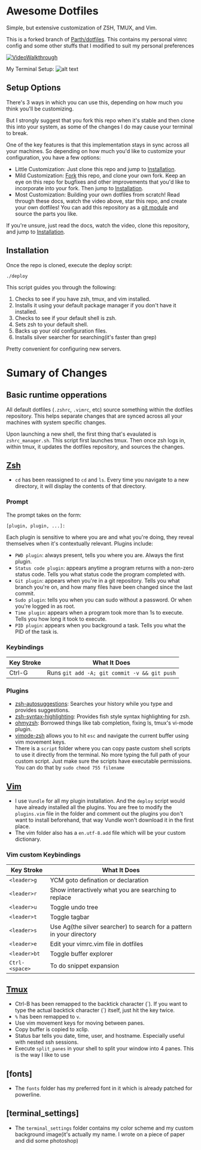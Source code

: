 # Awesome Dotfiles

Simple, but extensive customization of ZSH, TMUX, and Vim.

This is a forked branch of [Parth/dotfiles](https://github.com/Parth/dotfiles).
This contains my personal vimrc config and some other stuffs that I modified to suit my personal preferences

[![VideoWalkthrough](https://img.youtube.com/vi/UgDz_9i2nwc/0.jpg)](https://www.youtube.com/watch?v=UgDz_9i2nwc)

My Terminal Setup:
![alt
text](https://github.com/justinethomas009/dotfiles/terminal_settings/my_term_setup.png "This how my setup looks like")

## Setup Options

There's 3 ways in which you can use this, depending on how much you think you'll be customizing.

But I strongly suggest that you fork this repo when it's stable and then clone this into your system, as some of the changes I do may cause your terminal to break.

One of the key features is that this implementation stays in sync across all your machines.
So depending on how much you'd like to customize your configuration, you have a few options:

* Little Customization: Just clone this repo and jump to [Installation](#installation).
* Mild Customization: [Fork]() this repo, and clone your own fork.
Keep an eye on this repo for bugfixes and other improvements that you'd like to incorporate into your fork.
Then jump to [Installation](#installation).
* Most Customization: Building your own dotfiles from scratch!
Read through these docs, watch the video above, star this repo, and create your own dotfiles!
You can add this repository as a [git module](https://git-scm.com/book/en/v2/Git-Tools-Submodules) and source the parts you like.

If you're unsure, just read the docs, watch the video, clone this repository, and jump to [Installation](#installation).

## Installation

Once the repo is cloned, execute the deploy script:
```
./deploy
```

This script guides you through the following:

1. Checks to see if you have zsh, tmux, and vim installed.
2. Installs it using your default package manager if you don't have it installed.
3. Checks to see if your default shell is zsh.
4. Sets zsh to your default shell.
5. Backs up your old configuration files.
6. Installs silver searcher for searching(it's faster than grep)

Pretty convenient for configuring new servers.

# Sumary of Changes

## Basic runtime opperations

All default dotfiles (`.zshrc`, `.vimrc`, etc) source something within the dotfiles repository.
This helps separate changes that are synced across all your machines with system specific changes.

Upon launching a new shell, the first thing that's evaulated is `zshrc_manager.sh`. This script first launches tmux.
Then once zsh logs in, within tmux, it updates the dotfiles repository, and sources the changes.

## [Zsh](https://en.wikipedia.org/wiki/Z_shell)

* `cd` has been reassigned to `cd` and `ls`. Every time you navigate to a new directory, it will display the contents of that directory.

### Prompt

The prompt takes on the form:

```
[plugin, plugin, ...]:
```

Each plugin is sensitive to where you are and what you're doing, they reveal themselves when it's contextually relevant. Plugins include:

* `PWD plugin`: always present, tells you where you are. Always the first plugin.
* `Status code plugin`: appears anytime a program returns with a non-zero status code. Tells you what status code the program completed with.
* `Git plugin`: appears when you're in a git repository. Tells you what branch you're on, and how many files have been changed since the last commit.
* `Sudo plugin`: tells you when you can sudo without a password. Or when you're logged in as root.
* `Time plugin`: appears when a program took more than 1s to execute. Tells you how long it took to execute.
* `PID plugin`: appears when you background a task. Tells you what the PID of the task is.

### Keybindings
| Key Stroke | What It Does |
|------------|--------------|
| Ctrl-G     | Runs ``git add -A; git commit -v && git push`` |

### Plugins

* [zsh-autosuggestions](https://github.com/zsh-users/zsh-autosuggestions): Searches your history while you type and provides suggestions.
* [zsh-syntax-highlighting](https://github.com/zsh-users/zsh-syntax-highlighting/tree/ad522a091429ba180c930f84b2a023b40de4dbcc): Provides fish style syntax highlighting for zsh.
* [ohmyzsh](https://github.com/robbyrussell/oh-my-zsh/tree/291e96dcd034750fbe7473482508c08833b168e3): Borrowed things like tab completion, fixing ls, tmux's vi-mode plugin.
* [vimode-zsh](https://github.com/robbyrussell/oh-my-zsh/tree/master/plugins/vi-mode) allows you to hit `esc` and navigate the current buffer using vim movement keys.
* There is a `script` folder where you can copy paste custom shell scripts to
  use it directly from the terminal. No more typing the full path of your
  custom script. Just make sure the scripts have executable permissions. You
  can do that by `sudo chmod 755 filename`

## [Vim](https://en.wikipedia.org/wiki/Vim_(text_editor))

* I use `Vundle` for all my plugin installation. And the `deploy` script would
  have already installed all the plugins. You are free to modify the
  `plugins.vim` file in the folder and comment out the plugins you don't want to
  install beforehand, that way Vundle won't download it in the first place.
* The vim folder also has a `en.utf-8.add` file which will be your custom
  dictionary.

### Vim custom Keybindings
| Key Stroke | What It Does |
|------------|--------------|
| `<leader>g   `  | YCM goto defination or declaration |
| `<leader>r   `  | Show interactively what you are searching to replace |
| `<leader>u   `  | Toggle undo tree |
| `<leader>t   `  | Toggle tagbar |
| `<leader>s   `  | Use Ag(the silver searcher) to search for a pattern in your directory |
| `<leader>e   `  | Edit your vimrc.vim file in dotfiles |
| `<leader>bt  `   | Toggle buffer explorer |
| `Ctrl-<space>`   | To do snippet expansion  |

## [Tmux](https://en.wikipedia.org/wiki/Tmux)

* Ctrl-B has been remapped to the backtick character (&#96;). If you want to type the actual backtick character (&#96;) itself, just hit the key twice.
* `%` has been remapped to `v`.
* Use vim movement keys for moving between panes.
* Copy buffer is copied to xclip.
* Status bar tells you date, time, user, and hostname. Especially useful with nested ssh sessions.
* Execute `split_panes` in your shell to split your window into 4 panes. This
  is the way I like to use

## [fonts]

* The `fonts` folder has my preferred font in it which is already patched for
  powerline.

## [terminal_settings]

* The `terminal_settings` folder contains my color scheme and my custom
  background image(it's actually my name. I wrote on a piece of paper and did
  some photoshop)
